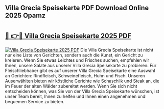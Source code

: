 ## Villa Grecia Speisekarte PDF Download Online 2025 Opamz

# <h2><a href="http://gcdadtu.nevu.top/?p=Villa+Grecia+Speisekarte">🔗 👉🔴 Villa Grecia Speisekarte 2025 PDF</a></h2>

[![Villa Grecia Speisekarte 2025 PDF](https://i.imgur.com/dBaPXMq.png)](http://gcdadtu.nevu.top/?p=Villa+Grecia+Speisekarte)
Die Villa Grecia Speisekarte ist nicht nur eine Liste von Gerichten, sondern auch die Kunst, ein Gericht zu kreieren. Wenn Sie etwas Leichtes und Frisches suchen, empfehlen wir Ihnen, unsere Salate aus unserer Villa Grecia Speisekarte zu probieren. Für Fleischliebhaber gibt es auf unserer Villa Grecia Speisekarte eine Auswahl an Gerichten: Rindfleisch, Schweinefleisch, Huhn und Fisch. Unseren Auserwählten bieten wir köstliche Gerichte wie Schaschlik und Steak an, die im Feuer der alten Wälder zubereitet werden. Wenn Sie sich nicht entscheiden können, was Sie von der Villa Grecia Speisekarte wünschen, ist unser Team bereit, Ihnen zu helfen und Ihnen einen angenehmen und bequemen Service zu bieten.
